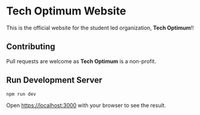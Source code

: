 # Tech Optimum Website

This is the official website for the student led organization, <strong>Tech Optimum</strong>!!

## Contributing

Pull requests are welcome as <strong>Tech Optimum</strong> is a non-profit.

## Run Development Server

```sh
npm run dev
```

Open [https://localhost:3000](https://localhost:3000) with your browser to see the result.
